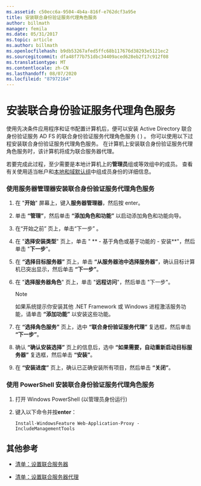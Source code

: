 ```yaml
---
ms.assetid: c50ecc6a-9504-4b4a-816f-e762dcf3a95e
title: 安装联合身份验证服务代理角色服务
author: billmath
manager: femila
ms.date: 05/31/2017
ms.topic: article
ms.author: billmath
ms.openlocfilehash: b9db53267afed5ffc68b117676d38293e5121ec2
ms.sourcegitcommit: dfa48f77b751dbc34409aced628eb2f17c912f08
ms.translationtype: MT
ms.contentlocale: zh-CN
ms.lasthandoff: 08/07/2020
ms.locfileid: "87972164"
---
```

# <a name="install-the-federation-service-proxy-role-service"></a>安装联合身份验证服务代理角色服务

使用先决条件应用程序和证书配置计算机后，便可以安装 Active Directory 联合身份验证服务 AD FS 的联合身份验证服务代理角色服务 \( \) 。 你可以使用以下过程安装联合身份验证服务代理角色服务。 在计算机上安装联合身份验证服务代理角色服务时，该计算机将成为联合服务器代理。

若要完成此过程，至少需要是本地计算机上的**管理员**组或等效组中的成员。  查看有关使用适当帐户和[本地和域默认组](https://go.microsoft.com/fwlink/?LinkId=83477)中组成员身份的详细信息。

### <a name="to-install-the-federation-service-proxy-role-service-using-the-server-manager"></a>使用服务器管理器安装联合身份验证服务代理角色服务

1.  在 "**开始**" 屏幕上，键入**服务器管理器**，然后按 enter。

2.  单击 **“管理”**，然后单击 **“添加角色和功能”** 以启动添加角色和功能向导。

3.  在“开始之前”  页上，单击“下一步”  。

4.  在 "**选择安装类型**" 页上，单击 " ** \- 基于角色或基于功能的 \- 安装**"，然后单击 "**下一步**"。

5.  在 **“选择目标服务器”** 页上，单击 **“从服务器池中选择服务器”**，确认目标计算机已突出显示，然后单击 **“下一步”**。

6.  在 "**选择服务器角色**" 页上，单击 "**远程访问**"，然后单击 "下一步"。

    > [!NOTE]
    > 如果系统提示你安装其他 .NET Framework 或 Windows 进程激活服务功能，请单击 **“添加功能”** 以安装这些功能。

7. 在 **“选择角色服务”** 页上，选中 **“联合身份验证服务代理”** 复选框，然后单击 **“下一步”**。

8. 确认 **“确认安装选择”** 页上的信息后，选中 **“如果需要，自动重新启动目标服务器”** 复选框，然后单击 **“安装”**。

13. 在 **“安装进度”** 页上，确认已正确安装所有项目，然后单击 **“关闭”**。

### <a name="to-install-the-federation-service-proxy-role-service-using-powershell"></a>使用 PowerShell 安装联合身份验证服务代理角色服务

1. 打开 Windows PowerShell (以管理员身份运行) 

2. 键入以下命令并按**enter**：

    ```
    Install-WindowsFeature Web-Application-Proxy -IncludeManagementTools
    ```

## <a name="additional-references"></a>其他参考

- [清单：设置联合服务器](Checklist--Setting-Up-a-Federation-Server.md)

- [清单：设置联合服务器代理](Checklist--Setting-Up-a-Federation-Server-Proxy.md)
